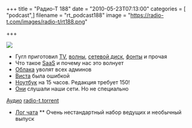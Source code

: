 +++
title = "Радио-Т 188"
date = "2010-05-23T07:13:00"
categories = [ "podcast",]
filename = "rt_podcast188"
image = "https://radio-t.com/images/radio-t/rt188.png"

+++

![](https://radio-t.com/images/radio-t/rt188.png)

- Гугл приготовил [TV](http://mashable.com/2010/05/20/google-tv-facts/), [волны](http://internetno.net/2010/05/20/google-wave-open/), [сетевой диск](http://habrahabr.ru/blogs/google/94022/), [фонты](http://mashable.com/2010/05/19/google-font-api/) и прочая
- Что такое [SaaS](http://cnews.ru/news/top/index.shtml?2010/05/13/390880) и почему нас это волнует
- [Облака](http://net.compulenta.ru/531841/) уволят всех админов
- [Виста](http://business.compulenta.ru/532078/) была ошибкой
- [Ноутбук](http://www.engadget.com/2010/05/21/msi-rolls-out-wind-u160dx-netbook-with-15-hour-battery/) на 15 часов. Редакция требует 150!
- [Они](http://www.bbc.co.uk/russian/science/2010/05/100514_google_wifi.shtml) слушали наши сети. Но не специально

[Аудио](http://archive.rucast.net/radio-t/media/rt_podcast188.mp3)
[radio-t.torrent](http://www.radio-t.com/torrents/rt_podcast188.mp3.torrent)

* [Лог чата](http://chat.radio-t.com/logs/radio-t-188.html)
** Очень нестандартный набор ведущих и необычный выпуск
<audio src="http://archive.rucast.net/radio-t/media/rt_podcast188.mp3" preload="none"></audio>